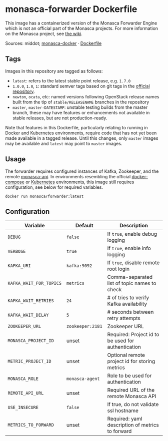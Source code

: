 monasca-forwarder Dockerfile
===============================

This image has a containerized version of the Monasca Forwarder Engine which is not
an official part of the Monasca projects. For more information on the Monasca project,
see [the wiki][1].

Sources: middot; [monasca-docker][3] &middot; [Dockerfile][4]

Tags
----

Images in this repository are tagged as follows:

 * `latest`: refers to the latest stable point release, e.g. `1.7.0`
 * `1.0.0`, `1.0`, `1`: standard semver tags based on git tags in the
   [official repository][2].
 * `newton`, `ocata`, etc: named versions following OpenStack release names
   built from the tip of `stable/RELEASENAME` branches in the repository
 * `master`, `master-DATESTAMP`: unstable testing builds from the master branch,
   these may have features or enhancements not available in stable releases, but
   are not production-ready.

Note that features in this Dockerfile, particularly relating to running in
Docker and Kubernetes environments, require code that has not yet been made
available in a tagged release. Until this changes, only `master` images may be
available and `latest` may point to `master` images.

Usage
-----

The forwarder requires configured instances of Kafka,
Zookeeper, and the remote [monasca-api][5]. In environments resembling the official
[docker-compose][3] or [Kubernetes][6] environments, this image still requires
configuration, see below for required variables.

    docker run monasca/forwarder:latest

Configuration
-------------

| Variable                | Default          | Description                                        |
|-------------------------|------------------|----------------------------------------------------|
| `DEBUG`                 | `false`          | If `true`, enable debug logging                    |
| `VERBOSE`               | `true`           | If `true`, enable info logging                     |
| `KAFKA_URI`             | `kafka:9092`     | If `true`, disable remote root login               |
| `KAFKA_WAIT_FOR_TOPICS` | `metrics`        | Comma-separated list of topic names to check       |
| `KAFKA_WAIT_RETRIES`    | `24`             | # of tries to verify Kafka availability            |
| `KAFKA_WAIT_DELAY`      | `5`              | # seconds between retry attempts                   |
| `ZOOKEEPER_URL`         | `zookeeper:2181` | Zookeeper URL                                      |
| `MONASCA_PROJECT_ID`    | unset            | Required: Project id to be used for authentication |
| `METRIC_PROJECT_ID`     | unset            | Optional remote project id for storing metrics     |
| `MONASCA_ROLE`          | `monasca-agent`  | Role to be used for authentication                 |
| `REMOTE_API_URL`        | unset            | Required URL of the remote Monasca API             |
| `USE_INSECURE`          | `false`          | If true, do not validate ssl hostname              |
| `METRICS_TO_FORWARD`    | unset            | Required: yaml description of metrics to forward   |


[1]: https://wiki.openstack.org/wiki/Monasca
[2]: https://github.hpe.com/openstack/monasca-forwarder/
[3]: https://github.com/hpcloud-mon/monasca-docker/
[4]: https://github.com/hpcloud-mon/monasca-docker/blob/master/monasca-forwarder/Dockerfile
[5]: https://hub.docker.com/r/monasca/api/
[6]: https://github.com/hpcloud-mon/monasca-docker/blob/master/k8s/
[7]: https://v2.developer.pagerduty.com/docs/events-api
